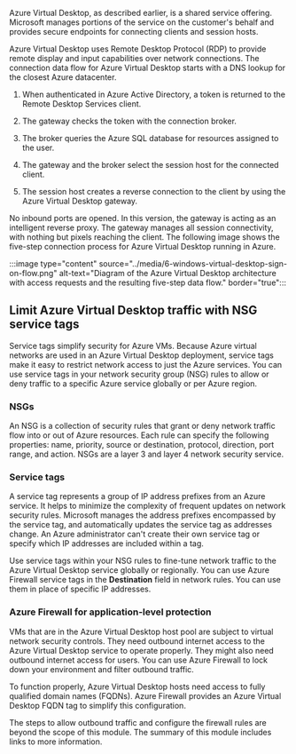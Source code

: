 Azure Virtual Desktop, as described earlier, is a shared service offering. Microsoft manages portions of the service on the customer's behalf and provides secure endpoints for connecting clients and session hosts.

Azure Virtual Desktop uses Remote Desktop Protocol (RDP) to provide remote display and input capabilities over network connections. The connection data flow for Azure Virtual Desktop starts with a DNS lookup for the closest Azure datacenter.

1. When authenticated in Azure Active Directory, a token is returned to the Remote Desktop Services client.

1. The gateway checks the token with the connection broker.

1. The broker queries the Azure SQL database for resources assigned to the user.

1. The gateway and the broker select the session host for the connected client.

1. The session host creates a reverse connection to the client by using the Azure Virtual Desktop gateway.

No inbound ports are opened. In this version, the gateway is acting as an intelligent reverse proxy. The gateway manages all session connectivity, with nothing but pixels reaching the client. The following image shows the five-step connection process for Azure Virtual Desktop running in Azure.

:::image type="content" source="../media/6-windows-virtual-desktop-sign-on-flow.png" alt-text="Diagram of the Azure Virtual Desktop architecture with access requests and the resulting five-step data flow." border="true":::

## Limit Azure Virtual Desktop traffic with NSG service tags

Service tags simplify security for Azure VMs. Because Azure virtual networks are used in an Azure Virtual Desktop deployment, service tags make it easy to restrict network access to just the Azure services. You can use service tags in your network security group (NSG) rules to allow or deny traffic to a specific Azure service globally or per Azure region.

### NSGs

An NSG is a collection of security rules that grant or deny network traffic flow into or out of Azure resources. Each rule can specify the following properties: name, priority, source or destination, protocol, direction, port range, and action. NSGs are a layer 3 and layer 4 network security service.

### Service tags

A service tag represents a group of IP address prefixes from an Azure service. It helps to minimize the complexity of frequent updates on network security rules. Microsoft manages the address prefixes encompassed by the service tag, and automatically updates the service tag as addresses change. An Azure administrator can't create their own service tag or specify which IP addresses are included within a tag.

Use service tags within your NSG rules to fine-tune network traffic to the Azure Virtual Desktop service globally or regionally. You can use Azure Firewall service tags in the **Destination** field in network rules. You can use them in place of specific IP addresses.

### Azure Firewall for application-level protection

VMs that are in the Azure Virtual Desktop host pool are subject to virtual network security controls. They need outbound internet access to the Azure Virtual Desktop service to operate properly. They might also need outbound internet access for users. You can use Azure Firewall to lock down your environment and filter outbound traffic.

To function properly, Azure Virtual Desktop hosts need access to fully qualified domain names (FQDNs). Azure Firewall provides an Azure Virtual Desktop FQDN tag to simplify this configuration. 

The steps to allow outbound traffic and configure the firewall rules are beyond the scope of this module. The summary of this module includes links to more information.
